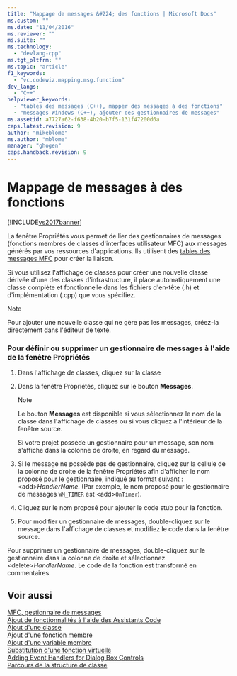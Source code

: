 ```yaml
---
title: "Mappage de messages &#224; des fonctions | Microsoft Docs"
ms.custom: ""
ms.date: "11/04/2016"
ms.reviewer: ""
ms.suite: ""
ms.technology: 
  - "devlang-cpp"
ms.tgt_pltfrm: ""
ms.topic: "article"
f1_keywords: 
  - "vc.codewiz.mapping.msg.function"
dev_langs: 
  - "C++"
helpviewer_keywords: 
  - "tables des messages (C++), mapper des messages à des fonctions"
  - "messages Windows (C++), ajouter des gestionnaires de messages"
ms.assetid: a7727a62-f638-4b20-b7f5-131f47200d6a
caps.latest.revision: 9
author: "mikeblome"
ms.author: "mblome"
manager: "ghogen"
caps.handback.revision: 9
---
```

# Mappage de messages &#224; des fonctions
[!INCLUDE[vs2017banner](../../assembler/inline/includes/vs2017banner.md)]

La fenêtre Propriétés vous permet de lier des gestionnaires de messages \(fonctions membres de classes d'interfaces utilisateur MFC\) aux messages générés par vos ressources d'applications.  Ils utilisent des [tables des messages MFC](../../mfc/messages-and-commands-in-the-framework.md) pour créer la liaison.  
  
 Si vous utilisez l'affichage de classes pour créer une nouvelle classe dérivée d'une des classes d'infrastructure, il place automatiquement une classe complète et fonctionnelle dans les fichiers d'en\-tête \(.h\) et d'implémentation \(.cpp\) que vous spécifiez.  
  
> [!NOTE]
>  Pour ajouter une nouvelle classe qui ne gère pas les messages, créez\-la directement dans l'éditeur de texte.  
  
### Pour définir ou supprimer un gestionnaire de messages à l'aide de la fenêtre Propriétés  
  
1.  Dans l'affichage de classes, cliquez sur la classe  
  
2.  Dans la fenêtre Propriétés, cliquez sur le bouton **Messages**.  
  
    > [!NOTE]
    >  Le bouton **Messages** est disponible si vous sélectionnez le nom de la classe dans l'affichage de classes ou si vous cliquez à l'intérieur de la fenêtre source.  
  
     Si votre projet possède un gestionnaire pour un message, son nom s'affiche dans la colonne de droite, en regard du message.  
  
3.  Si le message ne possède pas de gestionnaire, cliquez sur la cellule de la colonne de droite de la fenêtre Propriétés afin d'afficher le nom proposé pour le gestionnaire, indiqué au format suivant : \<add\>*HandlerName*. \(Par exemple, le nom proposé pour le gestionnaire de messages `WM_TIMER` est \<add\>`OnTimer`\).  
  
4.  Cliquez sur le nom proposé pour ajouter le code stub pour la fonction.  
  
5.  Pour modifier un gestionnaire de messages, double\-cliquez sur le message dans l'affichage de classes et modifiez le code dans la fenêtre source.  
  
 Pour supprimer un gestionnaire de messages, double\-cliquez sur le gestionnaire dans la colonne de droite et sélectionnez \<delete\>*HandlerName*.  Le code de la fonction est transformé en commentaires.  
  
## Voir aussi  
 [MFC, gestionnaire de messages](../../mfc/reference/adding-an-mfc-message-handler.md)   
 [Ajout de fonctionnalités à l'aide des Assistants Code](../../ide/adding-functionality-with-code-wizards-cpp.md)   
 [Ajout d'une classe](../../ide/adding-a-class-visual-cpp.md)   
 [Ajout d'une fonction membre](../../ide/adding-a-member-function-visual-cpp.md)   
 [Ajout d'une variable membre](../../ide/adding-a-member-variable-visual-cpp.md)   
 [Substitution d'une fonction virtuelle](../../ide/overriding-a-virtual-function-visual-cpp.md)   
 [Adding Event Handlers for Dialog Box Controls](../../mfc/adding-event-handlers-for-dialog-box-controls.md)   
 [Parcours de la structure de classe](../../ide/navigating-the-class-structure-visual-cpp.md)